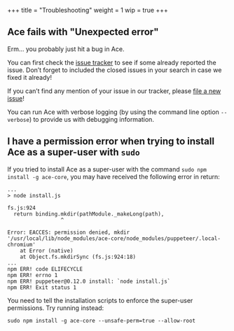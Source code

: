 +++
title = "Troubleshooting"
weight = 1
wip = true
+++

## Ace fails with "Unexpected error"

Erm… you probably just hit a bug in Ace.

You can first check the [issue tracker](https://github.com/daisy/ace/issues) to see if some already reported the issue. Don’t forget to included the closed issues in your search in case we fixed it already!

If you can’t find any mention of your issue in our tracker, please [file a new issue](https://github.com/daisy/ace/issues/new)!

You can run Ace with verbose logging (by using the command line option `--verbose`) to provide us with debugging information.

## I have a permission error when trying to install Ace as a super-user with `sudo`

If you tried to install Ace as a super-user with the command `sudo npm install -g ace-core`, you may have received the following error in return:

```
...
> node install.js

fs.js:924
  return binding.mkdir(pathModule._makeLong(path),
                 ^

Error: EACCES: permission denied, mkdir '/usr/local/lib/node_modules/ace-core/node_modules/puppeteer/.local-chromium'
    at Error (native)
    at Object.fs.mkdirSync (fs.js:924:18)
...
npm ERR! code ELIFECYCLE
npm ERR! errno 1
npm ERR! puppeteer@0.12.0 install: `node install.js`
npm ERR! Exit status 1
```

You need to tell the installation scripts to enforce the super-user permissions. Try running instead:

```
sudo npm install -g ace-core --unsafe-perm=true --allow-root
```
